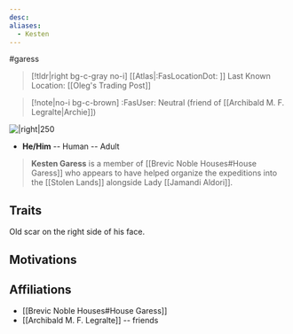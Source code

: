 ```yaml
---
desc:
aliases:
  - Kesten
---
```

#garess
>[!tldr|right bg-c-gray no-i] [[Atlas|:FasLocationDot: ]] Last Known Location: [[Oleg's Trading Post]]

>[!note|no-i bg-c-brown] :FasUser: Neutral (friend of [[Archibald M. F. Legralte|Archie]])

![|right|250](https://static.wikia.nocookie.net/pathfinderkingmaker_gamepedia_en/images/0/0c/KestenGaress.png/revision/latest?cb=20180927134340)

- **He/Him** -- Human -- Adult

>**Kesten Garess** is a member of [[Brevic Noble Houses#House Garess]] who appears to have helped organize the expeditions into the [[Stolen Lands]] alongside Lady [[Jamandi Aldori]].

## Traits
Old scar on the right side of his face.

## Motivations


## Affiliations
- [[Brevic Noble Houses#House Garess]]
- [[Archibald M. F. Legralte]] -- friends